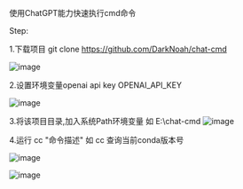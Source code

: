 使用ChatGPT能力快速执行cmd命令

Step:

1.下载项目
git clone https://github.com/DarkNoah/chat-cmd

![image](https://github.com/DarkNoah/chat-cmd/assets/13805682/eccd7a4b-c4fb-47ac-a301-589970d0f3aa)


2.设置环境变量openai api key OPENAI_API_KEY

![image](https://github.com/DarkNoah/chat-cmd/assets/13805682/02fd86bc-e953-46a4-bb96-4732f77ac393)

3.将该项目目录,加入系统Path环境变量 如 E:\chat-cmd
![image](https://github.com/DarkNoah/chat-cmd/assets/13805682/5084d43c-5ec5-46d9-8fa6-d70e9a0b17eb)

4.运行 cc "命令描述"  如 cc 查询当前conda版本号

![image](https://github.com/DarkNoah/chat-cmd/assets/13805682/73dea9ff-8140-4b1c-8186-ad1621b021b2)

![image](https://github.com/DarkNoah/chat-cmd/assets/13805682/1bf86991-8bdb-41b3-aa57-f495952c7394)
